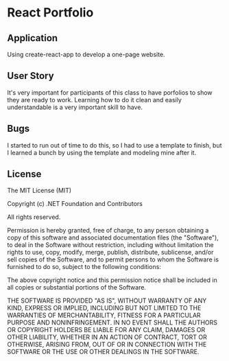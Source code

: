 # React Portfolio

## Application

Using create-react-app to develop a one-page website.

## User Story

It's very important for participants of this class to have porfolios to show they are ready to work.  Learning how to do it clean and easily understandable is a very important skill to have.

## Bugs

I started to run out of time to do this, so I had to use a template to finish, but I learned a bunch by using the template and modeling mine after it.

## License

The MIT License (MIT)

Copyright (c) .NET Foundation and Contributors

All rights reserved.

Permission is hereby granted, free of charge, to any person obtaining a copy of this software and associated documentation files (the "Software"), to deal in the Software without restriction, including without limitation the rights to use, copy, modify, merge, publish, distribute, sublicense, and/or sell copies of the Software, and to permit persons to whom the Software is furnished to do so, subject to the following conditions:

The above copyright notice and this permission notice shall be included in all copies or substantial portions of the Software.

THE SOFTWARE IS PROVIDED "AS IS", WITHOUT WARRANTY OF ANY KIND, EXPRESS OR IMPLIED, INCLUDING BUT NOT LIMITED TO THE WARRANTIES OF MERCHANTABILITY, FITNESS FOR A PARTICULAR PURPOSE AND NONINFRINGEMENT. IN NO EVENT SHALL THE AUTHORS OR COPYRIGHT HOLDERS BE LIABLE FOR ANY CLAIM, DAMAGES OR OTHER LIABILITY, WHETHER IN AN ACTION OF CONTRACT, TORT OR OTHERWISE, ARISING FROM, OUT OF OR IN CONNECTION WITH THE SOFTWARE OR THE USE OR OTHER DEALINGS IN THE SOFTWARE.
